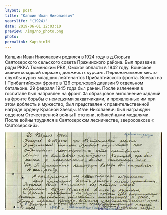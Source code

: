 ```yaml
---
layout: post
title: "Капшин Иван Николаевич"
yearslife: "(1924)"
date: 2019-06-01 12:03:10
preview: /img/no_photo.png
photo:
permalink: KapshinIN
---
```


Капшин Иван Николаевич родился в 1924 году в д.Сюрьга Святозерского сельского совета Пряжинского района. Был призван в ряды РККА Тюменским РВК, Омской области в 1942 году. Воинское звание младший сержант, должность курсант. Первоначальное место службы курсы младших лейтенантов Прибалтийского фронта. Воевал на I Прибалтийском фронте в 126 стрелковой дивизии 9 отдельном батальоне. 29 февраля 1945 года был ранен. После излечения в госпитале был направлен на фронт. За образцовое выполнение заданий на фронте борьбы с немецкими захватчиками, и проявленные им при этом доблесть и мужество, был представлен к правительственной награде ордену Красной Звезды. Иван Николаевич был награжден орденом Отечественной войны II степени, юбилейными медалями. После войны трудился в Святозерском лесничестве, зверосовхозе « Святозерский».

[<img src="/img/KapshinIN.jpg#thumbnail" alt="" title="">](/img/KapshinIN.jpg)